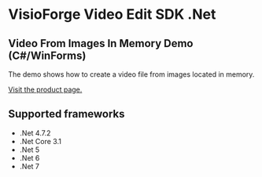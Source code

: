 ﻿# VisioForge Video Edit SDK .Net

## Video From Images In Memory Demo (C#/WinForms)

The demo shows how to create a video file from images located in memory.

[Visit the product page.](https://www.visioforge.com/video-edit-sdk-net)

## Supported frameworks

* .Net 4.7.2
* .Net Core 3.1
* .Net 5
* .Net 6
* .Net 7